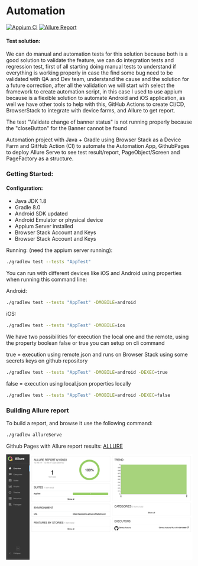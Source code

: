 # Automation


[![Appium CI](https://github.com/tassioplima/miniSDK/actions/workflows/browserstack.yml/badge.svg)](https://github.com/tassioplima/miniSDK/actions)
[![Allure Report](https://img.shields.io/badge/Allure%20Report-deployed-yellowgreen)](https://tassioplima.github.io/miniSDK/)
#### Test solution: 

We can do manual and automation tests for this solution because both is a good solution to validate the feature, we can do integration tests and regression test, first of all starting doing manual tests to understand if everything is working properly in case the find some bug need to be validated with QA and Dev team, understand the cause and the solution for a future correction, after all the validation we will start with select the framework to create automation script,
in this case I used to use appium because is a flexible solution to automate Android and iOS application, as well we have other tools to help with this, GitHub Actions to create CI/CD, BrowserStack to integrate with device farms, and Allure to get report.

The test "Validate change of banner status" is not running properly because the "closeButton" for the Banner cannot be found  


Automation project with Java + Gradle using Browser Stack as a Device Farm and GitHub Action (CI) to automate the Automation App, GithubPages to deploy Allure Serve to see test result/report, PageObject/Screen and PageFactory as a structure.

### Getting Started:

#### Configuration:

- Java JDK 1.8
- Gradle 8.0
- Android SDK updated
- Android Emulator or physical device
- Appium Server installed 
- Browser Stack Account and Keys
- Browser Stack Account and Keys


Running: (need the appium server running):

``` sh
./gradlew test --tests "AppTest"
```

You can run with different devices like iOS and Android using properties when running this command line:

Android:

``` sh
./gradlew test --tests "AppTest" -DMOBILE=android
```

iOS:

``` sh
./gradlew test --tests "AppTest" -DMOBILE=ios
```
We have two possibilities for execution the local one and the remote, using the property boolean false or true you can setup on cli command


true = execution using  remote.json and runs on Browser Stack using some secrets keys on github repository

``` sh
./gradlew test --tests "AppTest" -DMOBILE=android -DEXEC=true
```

false = execution using local.json  properties locally

``` sh
./gradlew test --tests "AppTest" -DMOBILE=android -DEXEC=false
```

### Building Allure report

To build a report, and browse it use the following command:

``` sh
./gradlew allureServe
```

Github Pages with Allure report results: [ALLURE](https://tassioplima.github.io/miniSDK/)

![img.png](img/img.png)